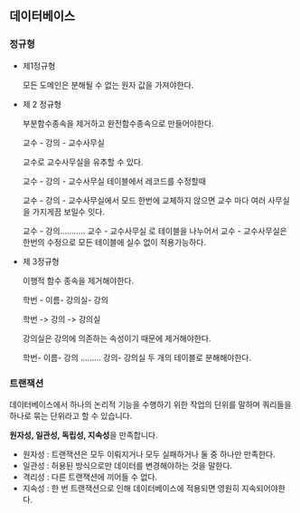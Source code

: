 ## 데이터베이스

### 정규형

- 제1정규형

  모든 도메인은 분해될 수 없는 원자 값을 가져야한다.

- 제 2 정규형

  부분함수종속을 제거하고 완전함수종속으로 만들어야한다.

  교수 - 강의 - 교수사무실

  교수로 교수사무실을 유추할 수 있다.

  교수 - 강의 - 교수사무실 테이블에서 레코드를 수정할때

  교수 - 강의 - 교수사무실에서 모드 한번에 교체하지 않으면 교수 마다 여러 사무실을 가지게끔 보일수 잇다.

  교수 - 강의........... 교수 - 교수사무실 로 테이블을 나누어서 교수 - 교수사무실은 한번의 수정으로 모든 테이블에 실수 없이 적용가능하다.

- 제 3정규형

  이행적 함수 종속을 제거해야한다.

  학번 - 이름- 강의실- 강의

  학번 -> 강의 -> 강의실

  강의실은 강의에 의존하는 속성이기 때문에 제거해야한다.

  학번- 이름- 강의 ......... 강의- 강의실 두 개의 테이블로 분해해야한다.

### 트랜잭션

데이터베이스에서 하나의 논리적 기능을 수행하기 위한 작업의 단위를 말하며 쿼리들을 하나로 묶는 단위라고 할 수 있습니다.

**원자성, 일관성, 독립성, 지속성**을 만족합니다.

- 원자성 : 트랜잭션은 모두 이뤄지거나 모두 실패하거나 둘 중 하나만 만족한다.
- 일관성 : 허용된 방식으로만 데이터를 변경해야하는 것을 말한다.
- 격리성 : 다른 트랜잭션에 끼어들 수 없다.
- 지속성 : 한 번 트랜잭션으로 인해 데이터베이스에 적용되면 영원히 지속되어야한다.
